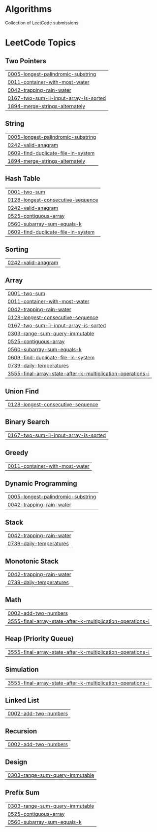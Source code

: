 # Algorithms
Collection of LeetCode submissions

<!---LeetCode Topics Start-->
# LeetCode Topics
## Two Pointers
|  |
| ------- |
| [0005-longest-palindromic-substring](https://github.com/singh-vikrant/algorithms/tree/master/0005-longest-palindromic-substring) |
| [0011-container-with-most-water](https://github.com/singh-vikrant/algorithms/tree/master/0011-container-with-most-water) |
| [0042-trapping-rain-water](https://github.com/singh-vikrant/algorithms/tree/master/0042-trapping-rain-water) |
| [0167-two-sum-ii-input-array-is-sorted](https://github.com/singh-vikrant/algorithms/tree/master/0167-two-sum-ii-input-array-is-sorted) |
| [1894-merge-strings-alternately](https://github.com/singh-vikrant/algorithms/tree/master/1894-merge-strings-alternately) |
## String
|  |
| ------- |
| [0005-longest-palindromic-substring](https://github.com/singh-vikrant/algorithms/tree/master/0005-longest-palindromic-substring) |
| [0242-valid-anagram](https://github.com/singh-vikrant/algorithms/tree/master/0242-valid-anagram) |
| [0609-find-duplicate-file-in-system](https://github.com/singh-vikrant/algorithms/tree/master/0609-find-duplicate-file-in-system) |
| [1894-merge-strings-alternately](https://github.com/singh-vikrant/algorithms/tree/master/1894-merge-strings-alternately) |
## Hash Table
|  |
| ------- |
| [0001-two-sum](https://github.com/singh-vikrant/algorithms/tree/master/0001-two-sum) |
| [0128-longest-consecutive-sequence](https://github.com/singh-vikrant/algorithms/tree/master/0128-longest-consecutive-sequence) |
| [0242-valid-anagram](https://github.com/singh-vikrant/algorithms/tree/master/0242-valid-anagram) |
| [0525-contiguous-array](https://github.com/singh-vikrant/algorithms/tree/master/0525-contiguous-array) |
| [0560-subarray-sum-equals-k](https://github.com/singh-vikrant/algorithms/tree/master/0560-subarray-sum-equals-k) |
| [0609-find-duplicate-file-in-system](https://github.com/singh-vikrant/algorithms/tree/master/0609-find-duplicate-file-in-system) |
## Sorting
|  |
| ------- |
| [0242-valid-anagram](https://github.com/singh-vikrant/algorithms/tree/master/0242-valid-anagram) |
## Array
|  |
| ------- |
| [0001-two-sum](https://github.com/singh-vikrant/algorithms/tree/master/0001-two-sum) |
| [0011-container-with-most-water](https://github.com/singh-vikrant/algorithms/tree/master/0011-container-with-most-water) |
| [0042-trapping-rain-water](https://github.com/singh-vikrant/algorithms/tree/master/0042-trapping-rain-water) |
| [0128-longest-consecutive-sequence](https://github.com/singh-vikrant/algorithms/tree/master/0128-longest-consecutive-sequence) |
| [0167-two-sum-ii-input-array-is-sorted](https://github.com/singh-vikrant/algorithms/tree/master/0167-two-sum-ii-input-array-is-sorted) |
| [0303-range-sum-query-immutable](https://github.com/singh-vikrant/algorithms/tree/master/0303-range-sum-query-immutable) |
| [0525-contiguous-array](https://github.com/singh-vikrant/algorithms/tree/master/0525-contiguous-array) |
| [0560-subarray-sum-equals-k](https://github.com/singh-vikrant/algorithms/tree/master/0560-subarray-sum-equals-k) |
| [0609-find-duplicate-file-in-system](https://github.com/singh-vikrant/algorithms/tree/master/0609-find-duplicate-file-in-system) |
| [0739-daily-temperatures](https://github.com/singh-vikrant/algorithms/tree/master/0739-daily-temperatures) |
| [3555-final-array-state-after-k-multiplication-operations-i](https://github.com/singh-vikrant/algorithms/tree/master/3555-final-array-state-after-k-multiplication-operations-i) |
## Union Find
|  |
| ------- |
| [0128-longest-consecutive-sequence](https://github.com/singh-vikrant/algorithms/tree/master/0128-longest-consecutive-sequence) |
## Binary Search
|  |
| ------- |
| [0167-two-sum-ii-input-array-is-sorted](https://github.com/singh-vikrant/algorithms/tree/master/0167-two-sum-ii-input-array-is-sorted) |
## Greedy
|  |
| ------- |
| [0011-container-with-most-water](https://github.com/singh-vikrant/algorithms/tree/master/0011-container-with-most-water) |
## Dynamic Programming
|  |
| ------- |
| [0005-longest-palindromic-substring](https://github.com/singh-vikrant/algorithms/tree/master/0005-longest-palindromic-substring) |
| [0042-trapping-rain-water](https://github.com/singh-vikrant/algorithms/tree/master/0042-trapping-rain-water) |
## Stack
|  |
| ------- |
| [0042-trapping-rain-water](https://github.com/singh-vikrant/algorithms/tree/master/0042-trapping-rain-water) |
| [0739-daily-temperatures](https://github.com/singh-vikrant/algorithms/tree/master/0739-daily-temperatures) |
## Monotonic Stack
|  |
| ------- |
| [0042-trapping-rain-water](https://github.com/singh-vikrant/algorithms/tree/master/0042-trapping-rain-water) |
| [0739-daily-temperatures](https://github.com/singh-vikrant/algorithms/tree/master/0739-daily-temperatures) |
## Math
|  |
| ------- |
| [0002-add-two-numbers](https://github.com/singh-vikrant/algorithms/tree/master/0002-add-two-numbers) |
| [3555-final-array-state-after-k-multiplication-operations-i](https://github.com/singh-vikrant/algorithms/tree/master/3555-final-array-state-after-k-multiplication-operations-i) |
## Heap (Priority Queue)
|  |
| ------- |
| [3555-final-array-state-after-k-multiplication-operations-i](https://github.com/singh-vikrant/algorithms/tree/master/3555-final-array-state-after-k-multiplication-operations-i) |
## Simulation
|  |
| ------- |
| [3555-final-array-state-after-k-multiplication-operations-i](https://github.com/singh-vikrant/algorithms/tree/master/3555-final-array-state-after-k-multiplication-operations-i) |
## Linked List
|  |
| ------- |
| [0002-add-two-numbers](https://github.com/singh-vikrant/algorithms/tree/master/0002-add-two-numbers) |
## Recursion
|  |
| ------- |
| [0002-add-two-numbers](https://github.com/singh-vikrant/algorithms/tree/master/0002-add-two-numbers) |
## Design
|  |
| ------- |
| [0303-range-sum-query-immutable](https://github.com/singh-vikrant/algorithms/tree/master/0303-range-sum-query-immutable) |
## Prefix Sum
|  |
| ------- |
| [0303-range-sum-query-immutable](https://github.com/singh-vikrant/algorithms/tree/master/0303-range-sum-query-immutable) |
| [0525-contiguous-array](https://github.com/singh-vikrant/algorithms/tree/master/0525-contiguous-array) |
| [0560-subarray-sum-equals-k](https://github.com/singh-vikrant/algorithms/tree/master/0560-subarray-sum-equals-k) |
<!---LeetCode Topics End-->